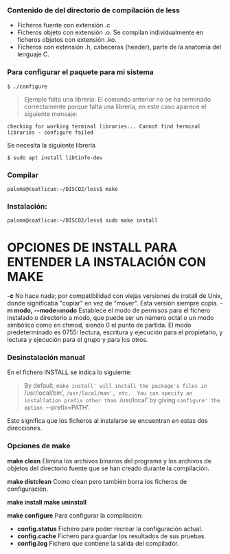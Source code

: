 ### Contenido de del directorio de compilación de less

- Ficheros fuente con extensión .c
- Ficheros objeto con extensión .o. Se compilan individualmente en ficheros objetos con extensión .ko.
- Ficheros con extensión .h, cabeceras (header), parte de la anatomía del lenguaje C.

### Para configurar el paquete para mi sistema
~~~
$ ./configure 
~~~

> Ejemplo falta una librería:
El comando anterior no se ha terminado correctamente porque falta una libreria, en este caso aparece el siguiente mensaje:
~~~
checking for working terminal libraries... Cannot find terminal libraries - configure failed
~~~

Se necesita la siguiente librería
~~~
$ sudo apt install libtinfo-dev
~~~

### Compilar
~~~
paloma@coatlicue:~/DISCO2/less$ make
~~~

### Instalación:
~~~
paloma@coatlicue:~/DISCO2/less$ sudo make install
~~~

# OPCIONES DE INSTALL PARA ENTENDER LA INSTALACIÓN CON MAKE

-**c** No hace nada; por compatibilidad con viejas  versiones  de install  de  Unix,  donde  significaba  "copiar" en vez de
              "mover". Esta versión siempre copia.
-**m modo, --mode=modo** Establece el modo de permisos para el fichero instalado  o directorio a modo, que puede ser un número octal o un modo simbólico como en chmod, siendo 0 el punto de partida.  El modo   predeterminado   es   0755:  lectura,  escritura  y ejecución para el propietario, y lectura y ejecución  para el grupo y para los otros.


### Desinstalación manual
En el fichero INSTALL se indica lo siguiente:
> By default, `make install' will install the package's files in
`/usr/local/bin', `/usr/local/man', etc.  You can specify an
installation prefix other than `/usr/local' by giving `configure' the
option `--prefix=PATH'.

Esto significa que los ficheros al instalarse se encuentran en estas dos direcciones.



### Opciones de make
**make clean** Elimina los archivos binarios del programa y los archivos de objetos del directorio fuente que se han creado durante la compilación.
 

**make distclean** Como clean pero también borra los ficheros de configuración.

**make install** 
**make uninstall**

**make configure** Para configurar la compilación:
- **config.status** Fichero para poder recrear la configuración actual.
- **config.cache** Fichero para guardar los resultados de sus pruebas.
- **config.log** Fichero que contiene la salida del compilador.



